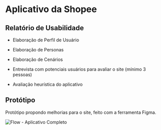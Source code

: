 # Aplicativo da Shopee
## Relatório de Usabilidade

*    Elaboração de Perfil de Usuário

*    Elaboração de Personas

*    Elaboração de Cenários

*    Entrevista com potenciais usuários para avaliar o site (mínimo 3 pessoas)

*    Avaliação heurística do aplicativo

## Protótipo

Protótipo propondo melhorias para o site, feito com a ferramenta Figma.

![Flow - Aplicativo Completo](https://www.figma.com/proto/e5QzlFRqOTSqjEAmVRlGLm/Usabilidade-UNA?node-id=101%3A248&scaling=scale-down&page-id=0%3A1&starting-point-node-id=101%3A60&show-proto-sidebar=1)